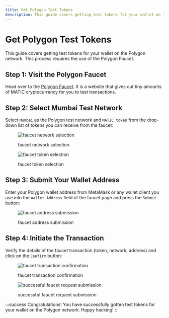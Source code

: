 ```yaml
---
title: Get Polygon Test Tokens
description: This guide covers getting test tokens for your wallet on the Polygon network. This process requires the use of the Polygon Faucet.
---
```


# Get Polygon Test Tokens

This guide covers getting test tokens for your wallet on the Polygon network. This process requires the use of the Polygon Faucet.

## Step 1: Visit the Polygon Faucet

Head over to the [Polygon Faucet](https://faucet.polygon.technology/). It is a website that gives out tiny amounts of MATIC cryptocurrency for you to test transactions.

## Step 2: Select Mumbai Test Network

Select `Mumbai` as the Polygon test network and `MATIC token` from the drop-down list of tokens you can receive from the faucet:

<figure>

![faucet network selection](/images/faucet-network-selection.png '#width=50%')

<figcaption>faucet network selection</figcaption>
</figure>

<figure>

![faucet token selection](/images/faucet-token-selection.png '#width=50%')

<figcaption>faucet token selection</figcaption>
</figure>

## Step 3: Submit Your Wallet Address

Enter your Polygon wallet address from MetaMask or any wallet client you use into the `Wallet Address` field of the faucet page and press the `Submit` button:

<figure>

![faucet address submission](/images/faucet-address-submission.png '#width=50%')

<figcaption>faucet address submission</figcaption>
</figure>

## Step 4: Initiate the Transaction

Verify the details of the faucet transaction (token, network, address) and click on the `Confirm` button:

<figure>

![faucet transaction confirmation](/images/faucet-transaction-confirmation.png '#width=50%')

<figcaption>faucet transaction confirmation</figcaption>
</figure>

<figure>

![successful faucet request submission](/images/successful-faucet-request-submission.png '#width=50%')

<figcaption>successful faucet request submission</figcaption>
</figure>

:::success Congratulations!
You have successfully gotten test tokens for your wallet on the Polygon network. Happy hacking!
:::
